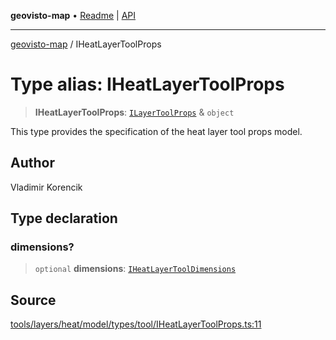 **geovisto-map** • [Readme](../README.md) \| [API](../globals.md)

***

[geovisto-map](../README.md) / IHeatLayerToolProps

# Type alias: IHeatLayerToolProps

> **IHeatLayerToolProps**: [`ILayerToolProps`](ILayerToolProps.md) & `object`

This type provides the specification of the heat layer tool props model.

## Author

Vladimir Korencik

## Type declaration

### dimensions?

> `optional` **dimensions**: [`IHeatLayerToolDimensions`](IHeatLayerToolDimensions.md)

## Source

[tools/layers/heat/model/types/tool/IHeatLayerToolProps.ts:11](https://github.com/geovisto/geovisto-map/blob/5ee2cb5d45c19062fc8fc6beefa2848c076518b6/src/tools/layers/heat/model/types/tool/IHeatLayerToolProps.ts#L11)
